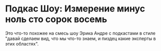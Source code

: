 # Подкас Шоу: Измерение минус ноль сто сорок восемь

Это что-то похожее на смесь шоу Эрика Андре с подкастами в стиле "давай сделаем вид, что мы что-то знаем, и пиздец какие эксперты в этих областях".
